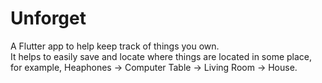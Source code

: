 # Unforget

A Flutter app to help keep track of things you own.   
It helps to easily save and locate where things are located in some place, for example, Heaphones -> Computer Table -> Living Room -> House.